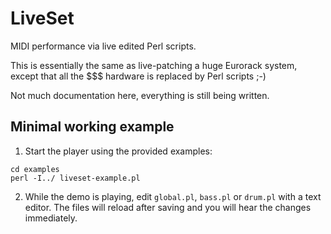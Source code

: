 # LiveSet

MIDI performance via live edited Perl scripts.

This is essentially the same as live-patching a huge Eurorack system,
except that all the $$$ hardware is replaced by Perl scripts ;-)

Not much documentation here, everything is still being written.

## Minimal working example

1. Start the player using the provided examples:

```shell
cd examples
perl -I../ liveset-example.pl
```

2. While the demo is playing, edit `global.pl`, `bass.pl` or `drum.pl`
   with a text editor.  The files will reload after saving and you
   will hear the changes immediately.
